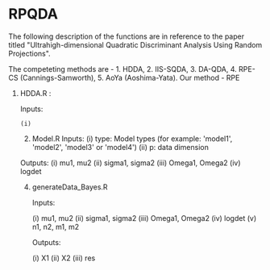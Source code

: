 # RPQDA
The following description of the functions are in reference to the paper titled "Ultrahigh-dimensional Quadratic Discriminant Analysis Using Random Projections".

The competeting methods are - 1. HDDA, 2. IIS-SQDA, 3. DA-QDA, 4. RPE-CS (Cannings-Samworth), 5. AoYa (Aoshima-Yata).
Our method - RPE

1. HDDA.R :

   Inputs:

       (i)

   2. Model.R
      Inputs:
      (i) type: Model types (for example: 'model1', 'model2', 'model3' or 'model4')
      (ii) p: data dimension

    Outputs:
    (i) mu1, mu2
     (ii) sigma1, sigma2
     (iii) Omega1, Omega2
     (iv) logdet


   4. generateData_Bayes.R
  
      Inputs:

      (i) mu1, mu2
     (ii) sigma1, sigma2
     (iii) Omega1, Omega2
     (iv) logdet
      (v) n1, n2, m1, m2

      Outputs:

      (i) X1
      (ii) X2
      (iii) res
